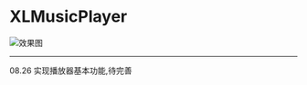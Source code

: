# XLMusicPlayer

![效果图](https://github.com/CoderJason1992/XLMusicPlayer/blob/master/效果图.gif )

---
08.26
实现播放器基本功能,待完善
